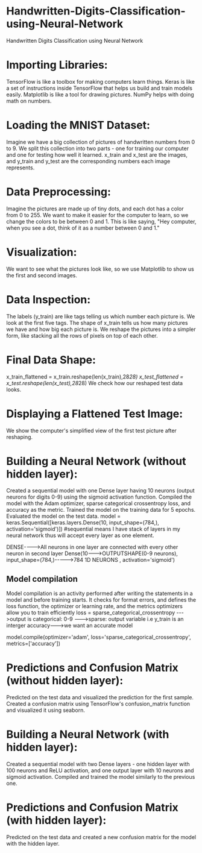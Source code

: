 # Handwritten-Digits-Classification-using-Neural-Network
Handwritten Digits Classification using Neural Network


# Importing Libraries:

TensorFlow is like a toolbox for making computers learn things.
Keras is like a set of instructions inside TensorFlow that helps us build and train models easily.
Matplotlib is like a tool for drawing pictures.
NumPy helps with doing math on numbers.

# Loading the MNIST Dataset:

Imagine we have a big collection of pictures of handwritten numbers from 0 to 9.
We split this collection into two parts - one for training our computer and one for testing how well it learned.
x_train and x_test are the images, and y_train and y_test are the corresponding numbers each image represents.

# Data Preprocessing:

Imagine the pictures are made up of tiny dots, and each dot has a color from 0 to 255.
We want to make it easier for the computer to learn, so we change the colors to be between 0 and 1.
This is like saying, "Hey computer, when you see a dot, think of it as a number between 0 and 1."

# Visualization:

We want to see what the pictures look like, so we use Matplotlib to show us the first and second images.

# Data Inspection:

The labels (y_train) are like tags telling us which number each picture is.
We look at the first five tags.
The shape of x_train tells us how many pictures we have and how big each picture is.
We reshape the pictures into a simpler form, like stacking all the rows of pixels on top of each other.

# Final Data Shape:

x_train_flattened = x_train.reshape(len(x_train),28*28)
x_test_flattened = x_test.reshape(len(x_test),28*28)
We check how our reshaped test data looks.

# Displaying a Flattened Test Image:

We show the computer's simplified view of the first test picture after reshaping.


# Building a Neural Network (without hidden layer):

Created a sequential model with one Dense layer having 10 neurons (output neurons for digits 0-9) using the sigmoid activation function.
Compiled the model with the Adam optimizer, sparse categorical crossentropy loss, and accuracy as the metric.
Trained the model on the training data for 5 epochs.
Evaluated the model on the test data.
model = keras.Sequential([keras.layers.Dense(10, input_shape=(784,), activation='sigmoid')]) #sequential means I have stack of layers in my neural network thus will accept every layer as one element.


 DENSE---->All neurons in one layer are connected with every other neuron in second layer
 Dense(10--->OUTPUTSHAPE(0-9 neurons), input_shape=(784,)----->784 1D NEURONS , activation='sigmoid')

## Model compilation
Model compilation is an activity performed after writing the statements in a model and before training starts. It checks for format errors, and defines the loss function, the optimizer or learning rate, and the metrics
optimizers allow you to train efficiently
loss = sparse_categorical_crossentropy --->output is categorical: 0-9
                                       --->sparse: output variable i.e y_train is an interger
accuracy--->we want an accurate model


model.compile(optimizer='adam',
              loss='sparse_categorical_crossentropy',
              metrics=['accuracy'])

# Predictions and Confusion Matrix (without hidden layer):

Predicted on the test data and visualized the prediction for the first sample.
Created a confusion matrix using TensorFlow's confusion_matrix function and visualized it using seaborn.

# Building a Neural Network (with hidden layer):

Created a sequential model with two Dense layers - one hidden layer with 100 neurons and ReLU activation, and one output layer with 10 neurons and sigmoid activation.
Compiled and trained the model similarly to the previous one.

# Predictions and Confusion Matrix (with hidden layer):

Predicted on the test data and created a new confusion matrix for the model with the hidden layer.
